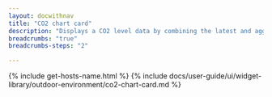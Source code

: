 ```yaml
---
layout: docwithnav
title: "CO2 chart card"
description: "Displays a CO2 level data by combining the latest and aggregated values with an optional simplified chart."
breadcrumbs: "true"
breadcrumbs-steps: "2"

---
```

{% include get-hosts-name.html %}
{% include docs/user-guide/ui/widget-library/outdoor-environment/co2-chart-card.md %}

